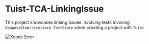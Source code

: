# Tuist-TCA-LinkingIssue

This project showcases linking issues involving tests invoking `ComposableArcitecture.TestStore` when creating a project with `Tuist`

![Xcode Error](https://github.com/iharandreyev/Tuist-TCA-LinkingIssue/blob/main/Tuist-TCA-TestLinkingError.png?raw=true)
